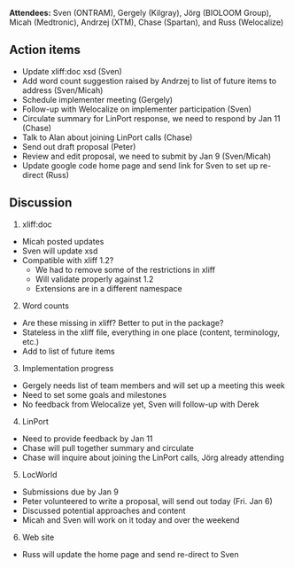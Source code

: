 **Attendees:** Sven (ONTRAM), Gergely (Kilgray), Jörg (BIOLOOM Group), Micah (Medtronic), Andrzej (XTM), Chase (Spartan), and Russ (Welocalize)

## Action items ##
  * Update xliff:doc xsd (Sven)
  * Add word count suggestion raised by Andrzej to list of future items to address (Sven/Micah)
  * Schedule implementer meeting (Gergely)
  * Follow-up with Welocalize on implementer participation (Sven)
  * Circulate summary for LinPort response, we need to respond by Jan 11 (Chase)
  * Talk to Alan about joining LinPort calls (Chase)
  * Send out draft proposal (Peter)
  * Review and edit proposal, we need to submit by Jan 9 (Sven/Micah)
  * Update google code home page and send link for Sven to set up re-direct (Russ)

## Discussion ##
1) xliff:doc
  * Micah posted updates
  * Sven will update xsd
  * Compatible with xliff 1.2?
    * We had to remove some of the restrictions in xliff
    * Will validate properly against 1.2
    * Extensions are in a different namespace

2) Word counts
  * Are these missing in xliff? Better to put in the package?
  * Stateless in the xliff file, everything in one place (content, terminology, etc.)
  * Add to list of future items

3) Implementation progress
  * Gergely needs list of team members and will set up a meeting this week
  * Need to set some goals and milestones
  * No feedback from Welocalize yet, Sven will follow-up with Derek

4) LinPort
  * Need to provide feedback by Jan 11
  * Chase will pull together summary and circulate
  * Chase will inquire about joining the LinPort calls, Jörg already attending

5) LocWorld
  * Submissions due by Jan 9
  * Peter volunteered to write a proposal, will send out today (Fri. Jan 6)
  * Discussed potential approaches and content
  * Micah and Sven will work on it today and over the weekend

6) Web site
  * Russ will update the home page and send re-direct to Sven